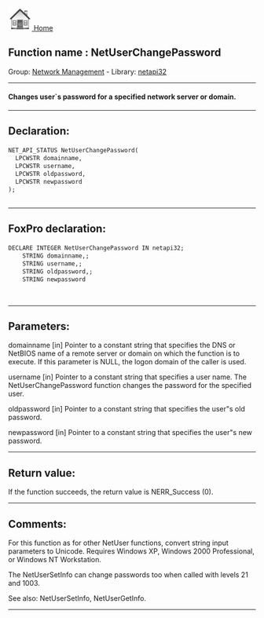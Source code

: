 [<img src="../../images/home.png"> Home ](https://github.com/VFPX/Win32API)  

## Function name : NetUserChangePassword
Group: [Network Management](../../functions_group.md#Network_Management)  -  Library: [netapi32](../../../libraries.md#netapi32)  
***  


#### Changes user`s password for a specified network server or domain.

***  


## Declaration:
```foxpro  
NET_API_STATUS NetUserChangePassword(
  LPCWSTR domainname,
  LPCWSTR username,
  LPCWSTR oldpassword,
  LPCWSTR newpassword
);
  
```  
***  


## FoxPro declaration:
```foxpro  
DECLARE INTEGER NetUserChangePassword IN netapi32;
	STRING domainname,;
	STRING username,;
	STRING oldpassword,;
	STRING newpassword

  
```  
***  


## Parameters:
domainname 
[in] Pointer to a constant string that specifies the DNS or NetBIOS name of a remote server or domain on which the function is to execute. If this parameter is NULL, the logon domain of the caller is used. 

username 
[in] Pointer to a constant string that specifies a user name. The NetUserChangePassword function changes the password for the specified user.

oldpassword 
[in] Pointer to a constant string that specifies the user"s old password. 

newpassword 
[in] Pointer to a constant string that specifies the user"s new password.   
***  


## Return value:
If the function succeeds, the return value is NERR_Success (0).  
***  


## Comments:
For this function as for other NetUser functions, convert string input parameters to Unicode. Requires Windows XP, Windows 2000 Professional, or Windows NT Workstation.   
  
The NetUserSetInfo can change passwords too when called with levels 21 and 1003.  
  
See also: NetUserSetInfo, NetUserGetInfo.  
  
***  

